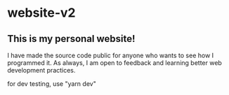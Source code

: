 # website-v2

## This is my personal website!

I have made the source code public for anyone who wants to see how I programmed it. As always, I am open to feedback and learning better web development practices.

for dev testing, use "yarn dev"